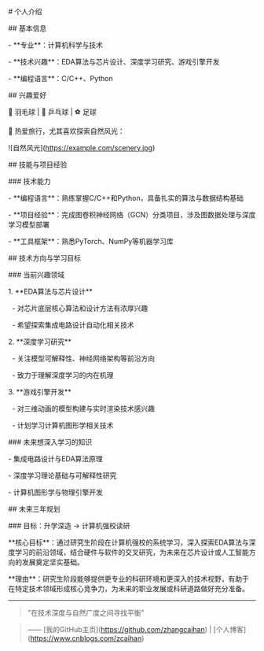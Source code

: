 \# 个人介绍



\## 基本信息

\- \*\*专业\*\*：计算机科学与技术

\- \*\*技术兴趣\*\*：EDA算法与芯片设计、深度学习研究、游戏引擎开发

\- \*\*编程语言\*\*：C/C++、Python



\## 兴趣爱好

🏸 羽毛球 | 🏓 乒乓球 | ⚽ 足球  

🌄 热爱旅行，尤其喜欢探索自然风光：

!\[自然风光](https://example.com/scenery.jpg)



\## 技能与项目经验

\### 技术能力

\- \*\*编程语言\*\*：熟练掌握C/C++和Python，具备扎实的算法与数据结构基础

\- \*\*项目经验\*\*：完成图卷积神经网络（GCN）分类项目，涉及图数据处理与深度学习模型部署

\- \*\*工具框架\*\*：熟悉PyTorch、NumPy等机器学习库



\## 技术方向与学习目标

\### 当前兴趣领域

1\. \*\*EDA算法与芯片设计\*\*  

&nbsp;  - 对芯片底层核心算法和设计方法有浓厚兴趣

&nbsp;  - 希望探索集成电路设计自动化相关技术



2\. \*\*深度学习研究\*\*  

&nbsp;  - 关注模型可解释性、神经网络架构等前沿方向

&nbsp;  - 致力于理解深度学习的内在机理



3\. \*\*游戏引擎开发\*\*  

&nbsp;  - 对三维动画的模型构建与实时渲染技术感兴趣

&nbsp;  - 计划学习计算机图形学相关技术



\### 未来想深入学习的知识

\- 集成电路设计与EDA算法原理

\- 深度学习理论基础与可解释性研究

\- 计算机图形学与物理引擎开发



\## 未来三年规划

\### 目标：升学深造 → 计算机强校读研



\*\*核心目标\*\*：通过研究生阶段在计算机强校的系统学习，深入探索EDA算法与深度学习的前沿领域，结合硬件与软件的交叉研究，为未来在芯片设计或人工智能方向的发展奠定坚实基础。



\*\*理由\*\*：研究生阶段能够提供更专业的科研环境和更深入的技术视野，有助于在特定技术领域形成核心竞争力，为未来的职业发展或科研道路做好充分准备。



---



> "在技术深度与自然广度之间寻找平衡"  

> —— \[我的GitHub主页](https://github.com/zhangcaihan) | \[个人博客](https://www.cnblogs.com/zcaihan)



